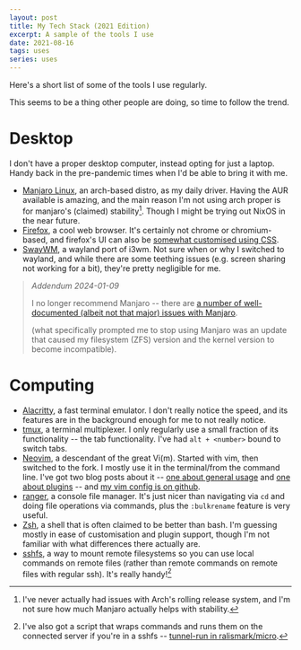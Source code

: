 ```yaml
---
layout: post
title: My Tech Stack (2021 Edition)
excerpt: A sample of the tools I use
date: 2021-08-16
tags: uses
series: uses
---
```


Here's a short list of some of the tools I use regularly.

This seems to be a thing other people are doing, so time to follow the trend.

# Desktop

I don't have a proper desktop computer, instead opting for just a laptop.
Handy back in the pre-pandemic times when I'd be able to bring it with me.

- [Manjaro Linux](https://manjaro.org/), an arch-based distro, as my daily driver.
	Having the AUR available is amazing, and the main reason I'm not using arch proper is for manjaro's (claimed) stability[^manjaro-stability].
	Though I might be trying out NixOS in the near future.
- [Firefox](https://firefox.com/), a cool web browser.
	It's certainly not chrome or chromium-based, and firefox's UI can also be [somewhat customised using CSS](https://www.reddit.com/r/FirefoxCSS/).
- [SwayWM](https://swaywm.org/), a wayland port of i3wm.
	Not sure when or why I switched to wayland, and while there are some teething issues (e.g. screen sharing not working for a bit), they're pretty negligible for me.

[^manjaro-stability]: I've never actually had issues with Arch's rolling release system, and I'm not sure how much Manjaro actually helps with stability.

> _Addendum 2024-01-09_
>
> I no longer recommend Manjaro -- there are [a number of well-documented (albeit not that major) issues with Manjaro](https://github.com/arindas/manjarno).
>
> (what specifically prompted me to stop using Manjaro was an update that caused my filesystem (ZFS) version and the kernel version to become incompatible).

# Computing

- [Alacritty](https://github.com/alacritty/alacritty), a fast terminal emulator.
	I don't really notice the speed, and its features are in the background enough for me to not really notice.
- [tmux](https://github.com/tmux/tmux), a terminal multiplexer.
	I only regularly use a small fraction of its functionality -- the tab functionality. I've had `alt + <number>` bound to switch tabs.
- [Neovim](https://neovim.io/), a descendant of the great Vi(m).
	Started with vim, then switched to the fork.
	I mostly use it in the terminal/from the command line.
	I've got two blog posts about it -- [one about general usage](how-i-use-vim-1) and [one about plugins](how-i-use-vim-2) -- and [my vim config is on github](https://github.com/ralismark/vimfiles).
- [ranger](https://ranger.github.io/), a console file manager.
	It's just nicer than navigating via `cd` and doing file operations via commands, plus the `:bulkrename` feature is very useful.
- [Zsh](https://www.zsh.org/), a shell that is often claimed to be better than bash.
	I'm guessing mostly in ease of customisation and plugin support, though I'm not familiar with what differences there actually are.
- [sshfs](https://github.com/libfuse/sshfs), a way to mount remote filesystems so you can use local commands on remote files (rather than remote commands on remote files with regular ssh).
	It's really handy![^tunnel-run]

[^tunnel-run]: I've also got a script that wraps commands and runs them on the connected server if you're in a sshfs -- [tunnel-run in ralismark/micro](https://github.com/ralismark/micro).
